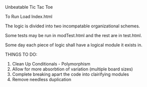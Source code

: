 Unbeatable Tic Tac Toe

To Run Load Index.html

The logic is divided into two incompatable organizational schemes.

Some tests may be run in modTest.html and the rest are in test.html.


Some day each piece of logic shall have a logical module it exists in.

THINGS TO DO:
1. Clean Up Conditionals - Polymorphism
2. Allow for more absorbtion of variation (multiple board sizes)
3. Complete breaking apart the code into clairifying modules
4. Remove needless duplication
